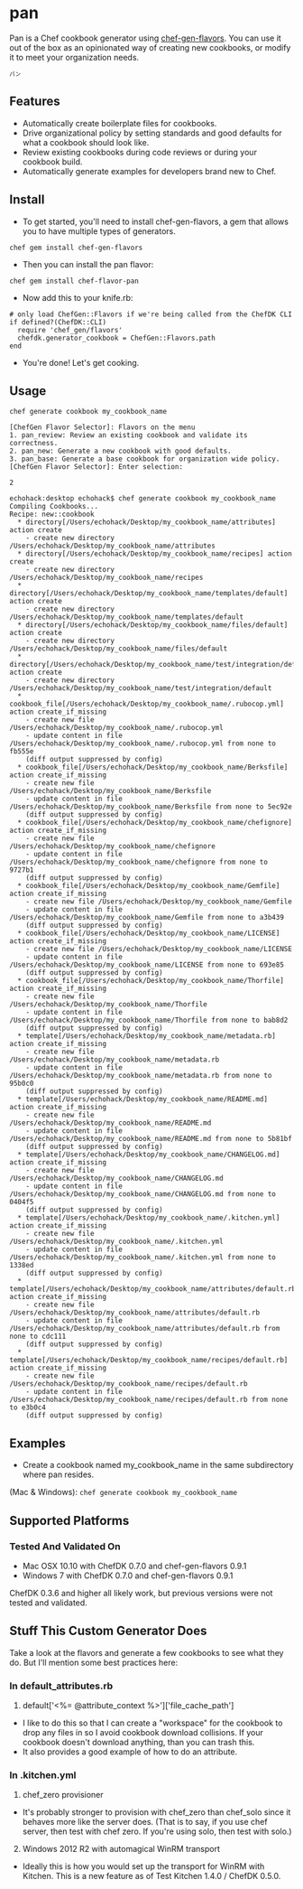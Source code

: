 # pan

Pan is a Chef cookbook generator using [chef-gen-flavors](https://rubygems.org/gems/chef-gen-flavors). You can use it out of the box as an opinionated way of creating new cookbooks, or modify it to meet your organization needs.

<sub><sup>パン</sup></sub>

## Features

- Automatically create boilerplate files for cookbooks.
- Drive organizational policy by setting standards and good defaults for what a cookbook should look like.
- Review existing cookbooks during code reviews or during your cookbook build.
- Automatically generate examples for developers brand new to Chef.

## Install

- To get started, you'll need to install chef-gen-flavors, a gem that allows you to have multiple types of generators.

`chef gem install chef-gen-flavors`

- Then you can install the pan flavor:

`chef gem install chef-flavor-pan`

- Now add this to your knife.rb:

```
# only load ChefGen::Flavors if we're being called from the ChefDK CLI
if defined?(ChefDK::CLI)
  require 'chef_gen/flavors'
  chefdk.generator_cookbook = ChefGen::Flavors.path
end
```

- You're done! Let's get cooking.

## Usage

`chef generate cookbook my_cookbook_name`

```
[ChefGen Flavor Selector]: Flavors on the menu
1. pan_review: Review an existing cookbook and validate its correctness.
2. pan_new: Generate a new cookbook with good defaults.
3. pan_base: Generate a base cookbook for organization wide policy.
[ChefGen Flavor Selector]: Enter selection:
```

`2`

```
echohack:desktop echohack$ chef generate cookbook my_cookbook_name
Compiling Cookbooks...
Recipe: new::cookbook
  * directory[/Users/echohack/Desktop/my_cookbook_name/attributes] action create
    - create new directory /Users/echohack/Desktop/my_cookbook_name/attributes
  * directory[/Users/echohack/Desktop/my_cookbook_name/recipes] action create
    - create new directory /Users/echohack/Desktop/my_cookbook_name/recipes
  * directory[/Users/echohack/Desktop/my_cookbook_name/templates/default] action create
    - create new directory /Users/echohack/Desktop/my_cookbook_name/templates/default
  * directory[/Users/echohack/Desktop/my_cookbook_name/files/default] action create
    - create new directory /Users/echohack/Desktop/my_cookbook_name/files/default
  * directory[/Users/echohack/Desktop/my_cookbook_name/test/integration/default] action create
    - create new directory /Users/echohack/Desktop/my_cookbook_name/test/integration/default
  * cookbook_file[/Users/echohack/Desktop/my_cookbook_name/.rubocop.yml] action create_if_missing
    - create new file /Users/echohack/Desktop/my_cookbook_name/.rubocop.yml
    - update content in file /Users/echohack/Desktop/my_cookbook_name/.rubocop.yml from none to fb555e
    (diff output suppressed by config)
  * cookbook_file[/Users/echohack/Desktop/my_cookbook_name/Berksfile] action create_if_missing
    - create new file /Users/echohack/Desktop/my_cookbook_name/Berksfile
    - update content in file /Users/echohack/Desktop/my_cookbook_name/Berksfile from none to 5ec92e
    (diff output suppressed by config)
  * cookbook_file[/Users/echohack/Desktop/my_cookbook_name/chefignore] action create_if_missing
    - create new file /Users/echohack/Desktop/my_cookbook_name/chefignore
    - update content in file /Users/echohack/Desktop/my_cookbook_name/chefignore from none to 9727b1
    (diff output suppressed by config)
  * cookbook_file[/Users/echohack/Desktop/my_cookbook_name/Gemfile] action create_if_missing
    - create new file /Users/echohack/Desktop/my_cookbook_name/Gemfile
    - update content in file /Users/echohack/Desktop/my_cookbook_name/Gemfile from none to a3b439
    (diff output suppressed by config)
  * cookbook_file[/Users/echohack/Desktop/my_cookbook_name/LICENSE] action create_if_missing
    - create new file /Users/echohack/Desktop/my_cookbook_name/LICENSE
    - update content in file /Users/echohack/Desktop/my_cookbook_name/LICENSE from none to 693e85
    (diff output suppressed by config)
  * cookbook_file[/Users/echohack/Desktop/my_cookbook_name/Thorfile] action create_if_missing
    - create new file /Users/echohack/Desktop/my_cookbook_name/Thorfile
    - update content in file /Users/echohack/Desktop/my_cookbook_name/Thorfile from none to bab8d2
    (diff output suppressed by config)
  * template[/Users/echohack/Desktop/my_cookbook_name/metadata.rb] action create_if_missing
    - create new file /Users/echohack/Desktop/my_cookbook_name/metadata.rb
    - update content in file /Users/echohack/Desktop/my_cookbook_name/metadata.rb from none to 95b0c0
    (diff output suppressed by config)
  * template[/Users/echohack/Desktop/my_cookbook_name/README.md] action create_if_missing
    - create new file /Users/echohack/Desktop/my_cookbook_name/README.md
    - update content in file /Users/echohack/Desktop/my_cookbook_name/README.md from none to 5b81bf
    (diff output suppressed by config)
  * template[/Users/echohack/Desktop/my_cookbook_name/CHANGELOG.md] action create_if_missing
    - create new file /Users/echohack/Desktop/my_cookbook_name/CHANGELOG.md
    - update content in file /Users/echohack/Desktop/my_cookbook_name/CHANGELOG.md from none to 0404f5
    (diff output suppressed by config)
  * template[/Users/echohack/Desktop/my_cookbook_name/.kitchen.yml] action create_if_missing
    - create new file /Users/echohack/Desktop/my_cookbook_name/.kitchen.yml
    - update content in file /Users/echohack/Desktop/my_cookbook_name/.kitchen.yml from none to 1338ed
    (diff output suppressed by config)
  * template[/Users/echohack/Desktop/my_cookbook_name/attributes/default.rb] action create_if_missing
    - create new file /Users/echohack/Desktop/my_cookbook_name/attributes/default.rb
    - update content in file /Users/echohack/Desktop/my_cookbook_name/attributes/default.rb from none to cdc111
    (diff output suppressed by config)
  * template[/Users/echohack/Desktop/my_cookbook_name/recipes/default.rb] action create_if_missing
    - create new file /Users/echohack/Desktop/my_cookbook_name/recipes/default.rb
    - update content in file /Users/echohack/Desktop/my_cookbook_name/recipes/default.rb from none to e3b0c4
    (diff output suppressed by config)
```

## Examples

* Create a cookbook named my_cookbook_name in the same subdirectory where pan resides.

(Mac & Windows): `chef generate cookbook my_cookbook_name`

## Supported Platforms

### Tested And Validated On
* Mac OSX 10.10 with ChefDK 0.7.0 and chef-gen-flavors 0.9.1
* Windows 7 with ChefDK 0.7.0 and chef-gen-flavors 0.9.1

ChefDK 0.3.6 and higher all likely work, but previous versions were not tested and validated.

## Stuff This Custom Generator Does

Take a look at the flavors and generate a few cookbooks to see what they do. But I'll mention some best practices here:

### In default_attributes.rb

1. default['<%= @attribute_context %>']['file_cache_path']

  * I like to do this so that I can create a "workspace" for the cookbook to drop any files in so I avoid cookbook download collisions. If your cookbook doesn't download anything, than you can trash this.
  * It also provides a good example of how to do an attribute.

### In .kitchen.yml

1. chef_zero provisioner

  * It's probably stronger to provision with chef_zero than chef_solo since it behaves more like the server does. (That is to say, if you use chef server, then test with chef zero. If you're using solo, then test with solo.)

2. Windows 2012 R2 with automagical WinRM transport
  * Ideally this is how you would set up the transport for WinRM with Kitchen. This is a new feature as of Test Kitchen 1.4.0 / ChefDK 0.5.0.

